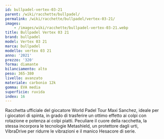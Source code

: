 ```yaml
---
id: bullpadel-vertex-03-21
parent: /wiki/racchette/bullpadel/
permalink: /wiki/racchette/bullpadel/vertex-03-21/
images:
    - /images/wiki/racchette/bullpadel-vertex-03-21.webp
title: Bullpadel Vertex 03 21
brand: bullpadel
model: Vertex 03 21
marca: bullpadel
modello: vertex 03 21
anno: '2021'
prezzo: '320'
forma: diamante
bilanciamento: alto
peso: 365-380
livello: avanzato
materiale: carbonio 12k
gomma: EVA media
superficie: ruvida
index: 16
---
```

Racchetta ufficiale del giocatore World Padel Tour Maxi Sanchez, ideale per i giocatori di spinta, in grado di trasferire un ottimo effetto ai colpi con rotazione e potenza ai colpi piatti. Peculiare il cuore della racchetta, la stessa incorpora le tecnologie Metashield, un protettore dagli urti, VibraDrive per ridurre le vibrazioni e il manico Hesacore di serie.